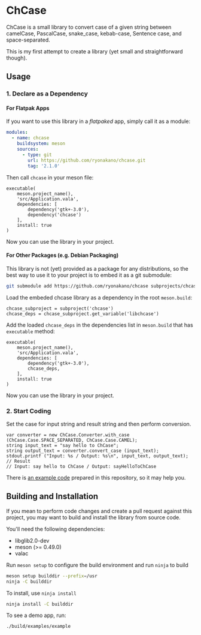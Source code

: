 # ChCase
ChCase is a small library to convert case of a given string between camelCase, PascalCase, snake_case, kebab-case, Sentence case, and space-separated.

This is my first attempt to create a library (yet small and straightforward though).

## Usage
### 1. Declare as a Dependency
#### For Flatpak Apps
If you want to use this library in a *flatpaked* app, simply call it as a module:

```yaml
modules:
  - name: chcase
    buildsystem: meson
    sources:
      - type: git
        url: https://github.com/ryonakano/chcase.git
        tag: '2.1.0'
```

Then call `chcase` in your meson file:

```meson
executable(
    meson.project_name(),
    'src/Application.vala',
    dependencies: [
        dependency('gtk+-3.0'),
        dependency('chcase')
    ],
    install: true
)
```

Now you can use the library in your project.

#### For Other Packages (e.g. Debian Packaging)
This library is not (yet) provided as a package for any distributions, so the best way to use it to your project is to embed it as a git submodule:

```bash
git submodule add https://github.com/ryonakano/chcase subprojects/chcase
```

Load the embeded chcase library as a dependency in the root `meson.build`:

```meson
chcase_subproject = subproject('chcase')
chcase_deps = chcase_subproject.get_variable('libchcase')
```

Add the loaded `chcase_deps` in the dependencies list in `meson.build` that has `executable` method:

```meson
executable(
    meson.project_name(),
    'src/Application.vala',
    dependencies: [
        dependency('gtk+-3.0'),
        chcase_deps,
    ],
    install: true
)
```

Now you can use the library in your project.

### 2. Start Coding

Set the case for input string and result string and then perform conversion.

```vala
var converter = new ChCase.Converter.with_case (ChCase.Case.SPACE_SEPARATED, ChCase.Case.CAMEL);
string input_text = "say hello to ChCase";
string output_text = converter.convert_case (input_text);
stdout.printf ("Input: %s / Output: %s\n", input_text, output_text);
// Result
// Input: say hello to ChCase / Output: sayHelloToChCase
```

There is [an example code](examples/Application.vala) prepared in this repository, so it may help you.

## Building and Installation
If you mean to perform code changes and create a pull request against this project, you may want to build and install the library from source code.

You'll need the following dependencies:

* libglib2.0-dev
* meson (>= 0.49.0)
* valac

Run `meson setup` to configure the build environment and run `ninja` to build

```bash
meson setup builddir --prefix=/usr
ninja -C builddir
```

To install, use `ninja install`

```bash
ninja install -C builddir
```

To see a demo app, run:

```bash
./build/examples/example
```
